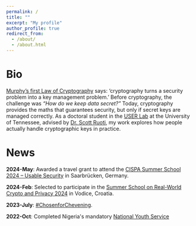 ```yaml
---
permalink: /
title: ""
excerpt: "My profile"
author_profile: true
redirect_from: 
  - /about/
  - /about.html
---
```

Bio
======

[Murphy’s first Law of Cryptography](https://www.aumasson.jp/murphy.html) says: ‘cryptography turns a security problem into a key management problem.’ Before cryptography, the challenge was _“How do we keep data secret?”_ Today, cryptography provides the maths that guarantees security, but only if secret keys are managed correctly. As a doctoral student in the [USER Lab](https://userlab.utk.edu/) at the University of Tennessee, advised by [Dr. Scott Ruoti](https://userlab.utk.edu/scott-ruoti), my work explores how people actually handle cryptographic keys in practice.


News
======
**2024-May**:        Awarded a travel grant to attend the [CISPA Summer School 2024 – Usable Security](https://cispa.de/summer-school-usable) in Saarbrücken, Germany.

**2024-Feb**:        Selected to participate in the [Summer School on Real-World Crypto and Privacy 2024](https://summerschool-croatia.cs.ru.nl/2024/) in Vodice, Croatia.

**2023-July**:       [#ChosenforChevening](https://www.chevening.org/scholarships/).

**2022-Oct**:        Completed Nigeria's mandatory [National Youth Service](https://www.nysc.gov.ng/aboutscheme.html)
